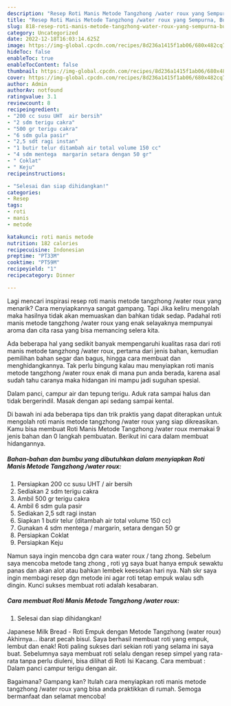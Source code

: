 ```yaml
---
description: "Resep Roti Manis Metode Tangzhong /water roux yang Sempurna, Buat Buka Puasa Enak Banget"
title: "Resep Roti Manis Metode Tangzhong /water roux yang Sempurna, Buat Buka Puasa Enak Banget"
slug: 818-resep-roti-manis-metode-tangzhong-water-roux-yang-sempurna-buat-buka-puasa-enak-banget
category: Uncategorized
date: 2022-12-18T16:03:14.625Z
image: https://img-global.cpcdn.com/recipes/8d236a1415f1ab06/680x482cq70/roti-manis-metode-tangzhong-water-roux-foto-resep-utama.jpg
hideToc: false
enableToc: true
enableTocContent: false
thumbnail: https://img-global.cpcdn.com/recipes/8d236a1415f1ab06/680x482cq70/roti-manis-metode-tangzhong-water-roux-foto-resep-utama.jpg
cover: https://img-global.cpcdn.com/recipes/8d236a1415f1ab06/680x482cq70/roti-manis-metode-tangzhong-water-roux-foto-resep-utama.jpg
author: Admin
authorAv: notfound
ratingvalue: 3.1
reviewcount: 8
recipeingredient:
- "200 cc susu UHT  air bersih"
- "2 sdm terigu cakra"
- "500 gr terigu cakra"
- "6 sdm gula pasir"
- "2,5 sdt ragi instan"
- "1 butir telur ditambah air total volume 150 cc"
- "4 sdm mentega  margarin setara dengan 50 gr"
- " Coklat"
- " Keju"
recipeinstructions:

- "Selesai dan siap dihidangkan!"
categories:
- Resep
tags:
- roti
- manis
- metode

katakunci: roti manis metode 
nutrition: 182 calories
recipecuisine: Indonesian
preptime: "PT33M"
cooktime: "PT59M"
recipeyield: "1"
recipecategory: Dinner

---
```



Lagi mencari inspirasi resep roti manis metode tangzhong /water roux yang menarik? Cara menyiapkannya sangat gampang. Tapi Jika keliru mengolah maka hasilnya tidak akan memuaskan dan bahkan tidak sedap. Padahal roti manis metode tangzhong /water roux yang enak selayaknya mempunyai aroma dan cita rasa yang bisa memancing selera kita.


Ada beberapa hal yang sedikit banyak mempengaruhi kualitas rasa dari roti manis metode tangzhong /water roux, pertama dari jenis bahan, kemudian pemilihan bahan segar dan bagus, hingga cara membuat dan menghidangkannya. Tak perlu bingung kalau mau menyiapkan roti manis metode tangzhong /water roux enak di mana pun anda berada, karena asal sudah tahu caranya maka hidangan ini mampu jadi suguhan spesial.

Dalam panci, campur air dan tepung terigu. Aduk rata sampai halus dan tidak bergerindil. Masak dengan api sedang sampai kental.


Di bawah ini ada beberapa tips dan trik praktis yang dapat diterapkan untuk mengolah roti manis metode tangzhong /water roux yang siap dikreasikan. Kamu bisa membuat Roti Manis Metode Tangzhong /water roux memakai 9 jenis bahan dan 0 langkah pembuatan. Berikut ini cara dalam membuat hidangannya.

<!--inarticleads1-->

##### Bahan-bahan dan bumbu yang dibutuhkan dalam menyiapkan Roti Manis Metode Tangzhong /water roux:

1. Persiapkan 200 cc susu UHT / air bersih
1. Sediakan 2 sdm terigu cakra
1. Ambil 500 gr terigu cakra
1. Ambil 6 sdm gula pasir
1. Sediakan 2,5 sdt ragi instan
1. Siapkan 1 butir telur (ditambah air total volume 150 cc)
1. Gunakan 4 sdm mentega / margarin, setara dengan 50 gr
1. Persiapkan  Coklat
1. Persiapkan  Keju


Namun saya ingin mencoba dgn cara water roux / tang zhong. Sebelum saya mencoba metode tang zhong , roti yg saya buat hanya empuk sewaktu panas dan akan alot atau bahkan lembek keesokan hari nya. Nah skr saya ingin membagi resep dgn metode ini agar roti tetap empuk walau sdh dingin. Kunci sukses membuat roti adalah kesabaran. 

<!--inarticleads2-->

##### Cara membuat Roti Manis Metode Tangzhong /water roux:


1. Selesai dan siap dihidangkan!

Japanese Milk Bread - Roti Empuk dengan Metode Tangzhong (water roux) Akhirnya… ibarat pecah bisul. Saya berhasil membuat roti yang empuk, lembut dan enak! Roti paling sukses dari sekian roti yang selama ini saya buat. Sebelumnya saya membuat roti selalu dengan resep simpel yang rata-rata tanpa perlu diuleni, bisa dilihat di Roti Isi Kacang. Cara membuat : Dalam panci campur terigu dengan air. 

Bagaimana? Gampang kan? Itulah cara menyiapkan roti manis metode tangzhong /water roux yang bisa anda praktikkan di rumah. Semoga bermanfaat dan selamat mencoba!

